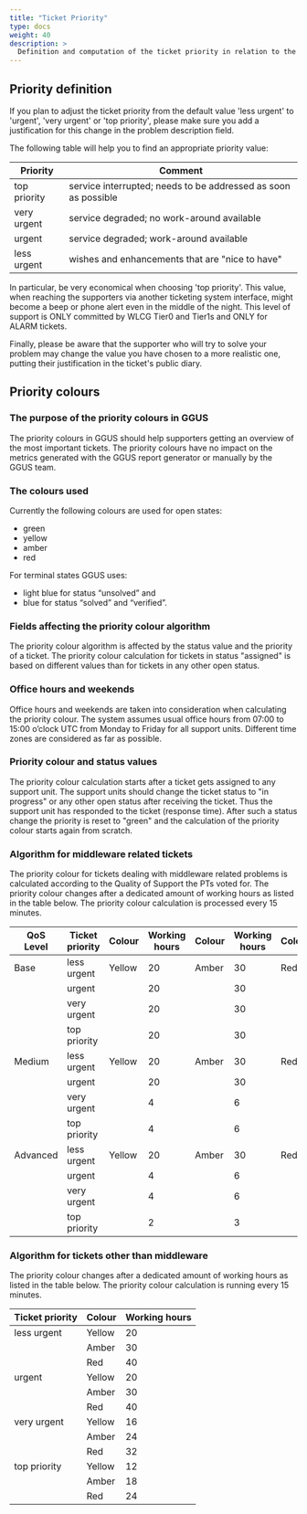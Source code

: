 ```yaml
---
title: "Ticket Priority"
type: docs
weight: 40
description: >
  Definition and computation of the ticket priority in relation to the QoS levels
---
```


## Priority definition

If you plan to adjust the ticket priority from the default value 'less urgent'
to 'urgent', 'very urgent' or 'top priority', please make sure you add a
justification for this change in the problem description field.

The following table will help you to find an appropriate priority value:

| Priority     | Comment                                                        |
| ------------ | -------------------------------------------------------------- |
| top priority | service interrupted; needs to be addressed as soon as possible |
| very urgent  | service degraded; no work-around available                     |
| urgent       | service degraded; work-around available                        |
| less urgent  | wishes and enhancements that are "nice to have"                |

In particular, be very economical when choosing 'top priority'. This value, when
reaching the supporters via another ticketing system interface, might become a
beep or phone alert even in the middle of the night. This level of support is
ONLY committed by WLCG Tier0 and Tier1s and ONLY for ALARM tickets.

Finally, please be aware that the supporter who will try to solve your problem
may change the value you have chosen to a more realistic one, putting their
justification in the ticket's public diary.

## Priority colours

### The purpose of the priority colours in GGUS

The priority colours in GGUS should help supporters getting an overview of the
most important tickets. The priority colours have no impact on the metrics
generated with the GGUS report generator or manually by the GGUS team.

### The colours used

Currently the following colours are used for open states:

- green
- yellow
- amber
- red

For terminal states GGUS uses:

- light blue for status “unsolved” and
- blue for status “solved” and “verified”.

### Fields affecting the priority colour algorithm

The priority colour algorithm is affected by the status value and the priority
of a ticket. The priority colour calculation for tickets in status "assigned" is
based on different values than for tickets in any other open status.

### Office hours and weekends

Office hours and weekends are taken into consideration when calculating the
priority colour. The system assumes usual office hours from 07:00 to 15:00
o’clock UTC from Monday to Friday for all support units. Different time zones
are considered as far as possible.

### Priority colour and status values

The priority colour calculation starts after a ticket gets assigned to any
support unit. The support units should change the ticket status to "in progress"
or any other open status after receiving the ticket. Thus the support unit has
responded to the ticket (response time). After such a status change the priority
is reset to "green" and the calculation of the priority colour starts again from
scratch.

### Algorithm for middleware related tickets

The priority colour for tickets dealing with middleware related problems is
calculated according to the Quality of Support the PTs voted for. The priority
colour changes after a dedicated amount of working hours as listed in the table
below. The priority colour calculation is processed every 15 minutes.

| QoS Level| Ticket priority | Colour          | Working hours | Colour        | Working hours | Colour        | Working hours |
| -------- | --------------- | --------------- | ------------- | ------------- | ------------- | ------------- | ------------- |
| Base     | less urgent     | Yellow          | 20            | Amber         | 30            | Red           | 40            |
|          | urgent          |                 | 20            |               | 30            |               | 40            |
|          | very urgent     |                 | 20            |               | 30            |               | 40            |
|          | top priority    |                 | 20            |               | 30            |               | 40            |
| Medium   | less urgent     | Yellow          | 20            | Amber         | 30            | Red           | 40            |
|          | urgent          |                 | 20            |               | 30            |               | 40            |
|          | very urgent     |                 | 4             |               | 6             |               | 8             |
|          | top priority    |                 | 4             |               | 6             |               | 8             |
| Advanced | less urgent     | Yellow          | 20            | Amber         | 30            | Red           | 40            |
|          | urgent          |                 | 4             |               | 6             |               | 8             |
|          | very urgent     |                 | 4             |               | 6             |               | 8             |
|          | top priority    |                 | 2             |               | 3             |               | 4             |

### Algorithm for tickets other than middleware

The priority colour changes after a dedicated amount of working hours as listed
in the table below. The priority colour calculation is running every 15 minutes.

| Ticket priority | Colour | Working hours |
| --------------- | ------ | ------------- |
| less urgent     | Yellow | 20            |
|                 | Amber  | 30            |
|                 | Red    | 40            |
| urgent          | Yellow | 20            |
|                 | Amber  | 30            |
|                 | Red    | 40            |
| very urgent     | Yellow | 16            |
|                 | Amber  | 24            |
|                 | Red    | 32            |
| top priority    | Yellow | 12            |
|                 | Amber  | 18            |
|                 | Red    | 24            |
